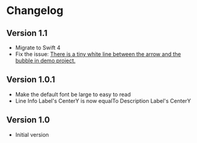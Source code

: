 # Changelog

## Version 1.1
- Migrate to Swift 4
- Fix the issue: [There is a tiny white line between the arrow and the bubble in demo project.](https://github.com/kf99916/TimelineTableViewCell/issues/7)

## Version 1.0.1

- Make the default font be large to easy to read
- Line Info Label's CenterY is now equalTo Description Label's CenterY

## Version 1.0

- Initial version
